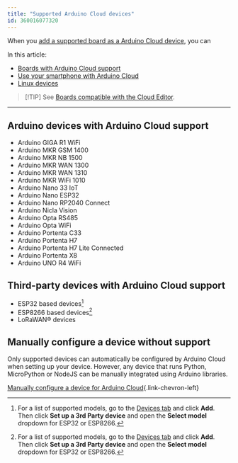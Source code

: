 ```yaml
---
title: "Supported Arduino Cloud devices"
id: 360016077320
---
```


When you [add a supported board as a Arduino Cloud device](https://support.arduino.cc/hc/en-us/articles/360016495559-Add-and-connect-a-device-to-Arduino-Cloud), you can <!-- TODO -->

In this article:

* [Boards with Arduino Cloud support](#boards-with-arduino-cloud-support)
* [Use your smartphone with Arduino Cloud](#use-your-smartphone-with-arduino-cloud)
* [Linux devices]({#linux-devices)

> [!TIP]<!-- TODO -->
> See [Boards compatible with the Cloud Editor](https://support.arduino.cc/hc/en-us/articles/360014779899).

---

## Arduino devices with Arduino Cloud support

* Arduino GIGA R1 WiFi
* Arduino MKR GSM 1400
* Arduino MKR NB 1500
* Arduino MKR WAN 1300
* Arduino MKR WAN 1310
* Arduino MKR WiFi 1010
* Arduino Nano 33 IoT
* Arduino Nano ESP32
* Arduino Nano RP2040 Connect
* Arduino Nicla Vision
* Arduino Opta RS485
* Arduino Opta WiFi
* Arduino Portenta C33
* Arduino Portenta H7
* Arduino Portenta H7 Lite Connected
* Arduino Portenta X8
* Arduino UNO R4 WiFi

## Third-party devices with Arduino Cloud support

* ESP32 based devices[^3rd-party-support]
* ESP8266 based devices[^3rd-party-support]
* LoRaWAN® devices

[^3rd-party-support]: For a list of supported models, go to the [Devices tab](https://app.arduino.cc/devices) and click **Add**. Then click **Set up a 3rd Party device** and open the **Select model** dropdown for ESP32 or ESP8266.

## Manually configure a device without support

Only supported devices can automatically be configured by Arduino Cloud when setting up your device. However, any device that runs Python, MicroPython or NodeJS can be manually integrated using Arduino libraries.

[Manually configure a device for Arduino Cloud](https://docs.arduino.cc/arduino-cloud/features/manual-device/){.link-chevron-left}
